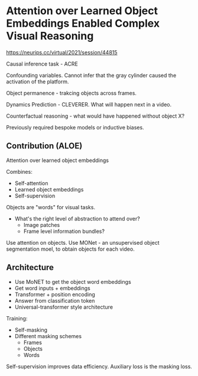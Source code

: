 # Attention over Learned Object Embeddings Enabled Complex Visual Reasoning

https://neurips.cc/virtual/2021/session/44815

Causal inference task - ACRE

Confounding variables. Cannot infer that the gray cylinder caused the activation of the platform.

Object permanence - trakcing objects across frames.

Dynamics Prediction - CLEVERER. What will happen next in a video.

Counterfactual reasoning - what would have happened without object X?

Previously required bespoke models or inductive biases.

## Contribution (ALOE)

Attention over learned object embeddings

Combines:
 - Self-attention
 - Learned object embeddings
 - Self-supervision

Objects are "words" for visual tasks.

 - What's the right level of abstraction to attend over?
	 - Image patches
	 - Frame level information bundles?

Use attention on objects. Use MONet - an unsupervised object segmentation moel, to obtain objects for each video.

## Architecture

 - Use MoNET to get the object word embeddings
 - Get word inputs + embeddings
 - Transformer + position encoding
 - Answer from classification token
 - Universal-transformer style architecture

Training:
 - Self-masking
 - Different masking schemes
	 - Frames
	 - Objects
	 - Words


Self-supervision improves data efficiency. Auxiliary loss is the masking loss.